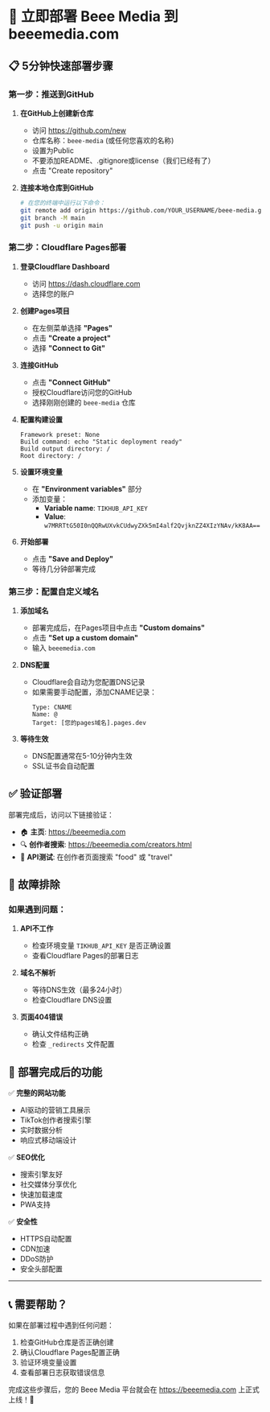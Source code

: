 # 🚀 立即部署 Beee Media 到 beeemedia.com

## 📋 5分钟快速部署步骤

### 第一步：推送到GitHub

1. **在GitHub上创建新仓库**
   - 访问 https://github.com/new
   - 仓库名称：`beee-media` (或任何您喜欢的名称)
   - 设置为Public
   - 不要添加README、.gitignore或license（我们已经有了）
   - 点击 "Create repository"

2. **连接本地仓库到GitHub**
   ```bash
   # 在您的终端中运行以下命令：
   git remote add origin https://github.com/YOUR_USERNAME/beee-media.git
   git branch -M main
   git push -u origin main
   ```

### 第二步：Cloudflare Pages部署

1. **登录Cloudflare Dashboard**
   - 访问 https://dash.cloudflare.com
   - 选择您的账户

2. **创建Pages项目**
   - 在左侧菜单选择 **"Pages"**
   - 点击 **"Create a project"**
   - 选择 **"Connect to Git"**

3. **连接GitHub**
   - 点击 **"Connect GitHub"**
   - 授权Cloudflare访问您的GitHub
   - 选择刚刚创建的 `beee-media` 仓库

4. **配置构建设置**
   ```
   Framework preset: None
   Build command: echo "Static deployment ready"
   Build output directory: /
   Root directory: /
   ```

5. **设置环境变量**
   - 在 **"Environment variables"** 部分
   - 添加变量：
     - **Variable name**: `TIKHUB_API_KEY`
     - **Value**: `w7MRRTtG50I0nQQRwUXvkCUdwyZXk5mI4alf2QvjknZZ4XIzYNAv/kK8AA==`

6. **开始部署**
   - 点击 **"Save and Deploy"**
   - 等待几分钟部署完成

### 第三步：配置自定义域名

1. **添加域名**
   - 部署完成后，在Pages项目中点击 **"Custom domains"**
   - 点击 **"Set up a custom domain"**
   - 输入 `beeemedia.com`

2. **DNS配置**
   - Cloudflare会自动为您配置DNS记录
   - 如果需要手动配置，添加CNAME记录：
     ```
     Type: CNAME
     Name: @
     Target: [您的pages域名].pages.dev
     ```

3. **等待生效**
   - DNS配置通常在5-10分钟内生效
   - SSL证书会自动配置

## ✅ 验证部署

部署完成后，访问以下链接验证：

- 🏠 **主页**: https://beeemedia.com
- 🔍 **创作者搜索**: https://beeemedia.com/creators.html
- 🧪 **API测试**: 在创作者页面搜索 "food" 或 "travel"

## 🚨 故障排除

### 如果遇到问题：

1. **API不工作**
   - 检查环境变量 `TIKHUB_API_KEY` 是否正确设置
   - 查看Cloudflare Pages的部署日志

2. **域名不解析**
   - 等待DNS生效（最多24小时）
   - 检查Cloudflare DNS设置

3. **页面404错误**
   - 确认文件结构正确
   - 检查 `_redirects` 文件配置

## 🎯 部署完成后的功能

✅ **完整的网站功能**
- AI驱动的营销工具展示
- TikTok创作者搜索引擎
- 实时数据分析
- 响应式移动端设计

✅ **SEO优化**
- 搜索引擎友好
- 社交媒体分享优化
- 快速加载速度
- PWA支持

✅ **安全性**
- HTTPS自动配置
- CDN加速
- DDoS防护
- 安全头部配置

---

## 📞 需要帮助？

如果在部署过程中遇到任何问题：

1. 检查GitHub仓库是否正确创建
2. 确认Cloudflare Pages配置正确
3. 验证环境变量设置
4. 查看部署日志获取错误信息

完成这些步骤后，您的 Beee Media 平台就会在 https://beeemedia.com 上正式上线！🎉

